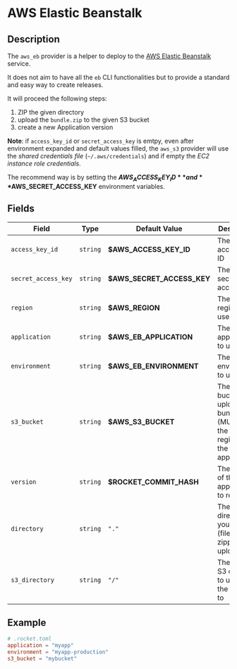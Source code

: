 # AWS Elastic Beanstalk

## Description

The `aws_eb` provider is a helper to deploy to the [AWS Elastic Beanstalk](https://aws.amazon.com/fr/elasticbeanstalk/)
service.

It does not aim to have all the `eb` CLI functionalities but to provide a standard and easy way
to create releases.

It will proceed the following steps:

1. ZIP the given directory
2. upload the `bundle.zip` to the given S3 bucket
3. create a new Application version

**Note**:  if `access_key_id` or `secret_access_key` is emtpy, even after environment expanded
and default values filled, the `aws_s3` provider will use the *shared credentials file* (`~/.aws/credentials`)
and if empty the *EC2 instance role credentials*.

The recommend way is by setting the **$AWS_ACCESS_KEY_ID** and **$AWS_SECRET_ACCESS_KEY** environment
variables.



## Fields


| Field | Type | Default Value | Description |
| ----- | -----| ------------- |------------ |
| `access_key_id` | `string` | **$AWS_ACCESS_KEY_ID** | The AWS access key ID |
| `secret_access_key` | `string` | **$AWS_SECRET_ACCESS_KEY** | The AWS secret access key |
| `region` | `string` | **$AWS_REGION** | The AWS region to use |
| `application` | `string` | **$AWS_EB_APPLICATION** | The EB application to use |
| `environment` | `string` | **$AWS_EB_ENVIRONMENT** | The EB environment to use |
| `s3_bucket` | `string` | **$AWS_S3_BUCKET** | The S3 bucket to upload the bundle to (MUST be the same region as the `eb` application) |
| `version` | `string` | **$ROCKET_COMMIT_HASH** | The version of the applicaiton to release |
| `directory` | `string` | `"."` | The directory of your project (files will be zipped and uploaded) |
| `s3_directory` | `string` | `"/"` | The base S3 directory to upload the bundle to |

## Example

```toml
# .rocket.toml
application = "myapp"
environment = "myapp-production"
s3_bucket = "mybucket"
```
